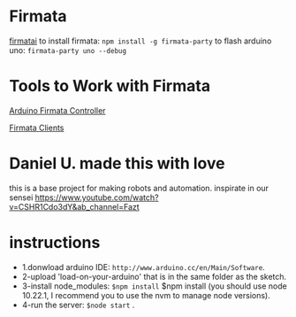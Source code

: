 # Firmata
[firmatai](http://www.firmata.org/wiki/Download)
to install firmata: `npm install -g firmata-party`
to flash arduino uno: `firmata-party uno --debug`

# Tools to Work with Firmata
[Arduino Firmata Controller](https://chrome.google.com/webstore/detail/arduino-firmata-controlle/ekimfiajefhjfmojhkgjmpinaainoale)

[Firmata Clients](http://www.firmata.org/wiki/Main_Page#Firmata_Test_Program)

# Daniel U. made this with love
this is a base project for making robots and automation.
inspirate in our sensei https://www.youtube.com/watch?v=CSHR1Cdo3dY&ab_channel=Fazt


# instructions
* 1.donwload arduino IDE: `http://www.arduino.cc/en/Main/Software`.
* 2-upload 'load-on-your-arduino' that is in the same folder as the sketch.
* 3-install node_modules: `$npm install` $npm install (you should use node 10.22.1, I recommend you to use the nvm to manage node versions).
* 4-run the server: `$node start` .

